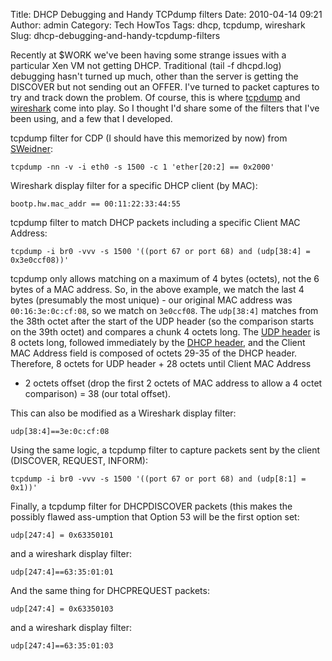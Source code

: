 Title: DHCP Debugging and Handy TCPdump filters
Date: 2010-04-14 09:21
Author: admin
Category: Tech HowTos
Tags: dhcp, tcpdump, wireshark
Slug: dhcp-debugging-and-handy-tcpdump-filters

Recently at $WORK we've been having some strange issues with a
particular Xen VM not getting DHCP. Traditional (tail -f dhcpd.log)
debugging hasn't turned up much, other than the server is getting the
DISCOVER but not sending out an OFFER. I've turned to packet captures to
try and track down the problem. Of course, this is where
[tcpdump](http://www.tcpdump.org/) and
[wireshark](http://www.wireshark.org/) come into play. So I thought I'd
share some of the filters that I've been using, and a few that I
developed.

tcpdump filter for CDP (I should have this memorized by now) from
[SWeidner](http://sidewynder.blogspot.com/2005/07/tcpdump-filter-for-capturing-only.html):

~~~~{.bash}
tcpdump -nn -v -i eth0 -s 1500 -c 1 'ether[20:2] == 0x2000'
~~~~

Wireshark display filter for a specific DHCP client (by MAC):

~~~~{.text}
bootp.hw.mac_addr == 00:11:22:33:44:55
~~~~

tcpdump filter to match DHCP packets including a specific Client MAC
Address:

~~~~{.bash}
tcpdump -i br0 -vvv -s 1500 '((port 67 or port 68) and (udp[38:4] = 0x3e0ccf08))'
~~~~

tcpdump only allows matching on a maximum of 4 bytes (octets), not the 6
bytes of a MAC address. So, in the above example, we match the last 4
bytes (presumably the most unique) - our original MAC address was
`00:16:3e:0c:cf:08`, so we match on `3e0ccf08`. The `udp[38:4]` matches
from the 38th octet after the start of the UDP header (so the comparison
starts on the 39th octet) and compares a chunk 4 octets long. The [UDP
header](http://www.networksorcery.com/enp/protocol/udp.htm) is 8 octets
long, followed immediately by the [DHCP
header](http://www.networksorcery.com/enp/protocol/dhcp.htm), and the
Client MAC Address field is composed of octets 29-35 of the DHCP header.
Therefore, 8 octets for UDP header + 28 octets until Client MAC Address
+ 2 octets offset (drop the first 2 octets of MAC address to allow a 4
octet comparison) = 38 (our total offset).

This can also be modified as a Wireshark display filter:

~~~~{.text}
udp[38:4]==3e:0c:cf:08
~~~~

Using the same logic, a tcpdump filter to capture packets sent by the
client (DISCOVER, REQUEST, INFORM):

~~~~{.bash}
tcpdump -i br0 -vvv -s 1500 '((port 67 or port 68) and (udp[8:1] = 0x1))'
~~~~

Finally, a tcpdump filter for DHCPDISCOVER packets (this makes the
possibly flawed ass-umption that Option 53 will be the first option set:

~~~~{.text}
udp[247:4] = 0x63350101
~~~~

and a wireshark display filter:

~~~~{.text}
udp[247:4]==63:35:01:01
~~~~

And the same thing for DHCPREQUEST packets:

~~~~{.text}
udp[247:4] = 0x63350103
~~~~

and a wireshark display filter:

~~~~{.text}
udp[247:4]==63:35:01:03
~~~~
